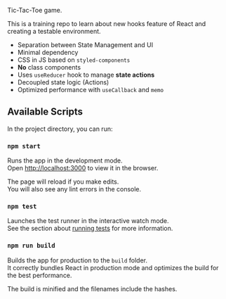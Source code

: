 Tic-Tac-Toe game.

This is a training repo to learn about new hooks feature of React and creating a testable environment.

- Separation between State Management and UI
- Minimal dependency
- CSS in JS based on `styled-components`
- **No** class components
- Uses `useReducer` hook to manage **state actions**
- Decoupled state logic (Actions)
- Optimized performance with `useCallback` and `memo`

## Available Scripts

In the project directory, you can run:

### `npm start`

Runs the app in the development mode.<br>
Open [http://localhost:3000](http://localhost:3000) to view it in the browser.

The page will reload if you make edits.<br>
You will also see any lint errors in the console.

### `npm test`

Launches the test runner in the interactive watch mode.<br>
See the section about [running tests](https://facebook.github.io/create-react-app/docs/running-tests) for more information.

### `npm run build`

Builds the app for production to the `build` folder.<br>
It correctly bundles React in production mode and optimizes the build for the best performance.

The build is minified and the filenames include the hashes.<br>